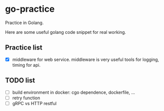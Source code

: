 # go-practice

Practice in Golang.

Here are some useful golang code snippet for real working.

## Practice list

- [x] middleware for web service. middleware is very useful tools for logging, timing for api.

## TODO list

- [ ] build environment in docker: cgo dependence, dockerfile, ...
- [ ] retry function
- [ ] gRPC vs HTTP restful